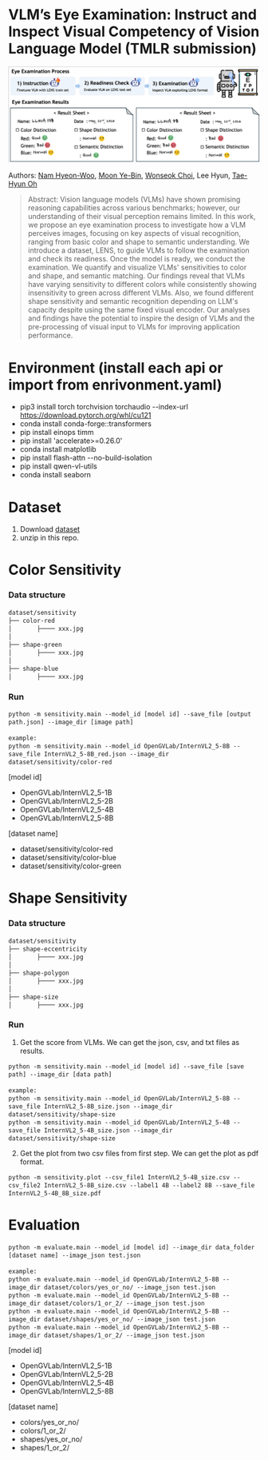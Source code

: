 # VLM’s Eye Examination: Instruct and Inspect Visual Competency of Vision Language Model (TMLR submission)

<img src="material/teaser.png">

Authors: [Nam Hyeon-Woo](https://sites.google.com/view/namhyeonwoo/), [Moon Ye-Bin](https://sites.google.com/g.postech.edu/moon-ye-bin), [Wonseok Choi](https://ami.postech.ac.kr/members/choi-wonseok), Lee Hyun, [Tae-Hyun Oh](https://ami.postech.ac.kr/)

> Abstract: Vision language models (VLMs) have shown promising reasoning capabilities across various benchmarks; however, our understanding of their visual perception remains limited. In this work, we propose an eye examination process to investigate how a VLM perceives images, focusing on key aspects of visual recognition, ranging from basic color and shape to semantic understanding. We introduce a dataset, LENS, to guide VLMs to follow the examination and check its readiness. Once the model is ready, we conduct the examination. We quantify and visualize VLMs' sensitivities to color and shape, and semantic matching. Our findings reveal that VLMs have varying sensitivity to different colors while consistently showing insensitivity to green across different VLMs. Also, we found different shape sensitivity and semantic recognition depending on LLM's capacity despite using the same fixed visual encoder. Our analyses and findings have the potential to inspire the design of VLMs and the pre-processing of visual input to VLMs for improving application performance.


# Environment (install each api or import from enrivonment.yaml)
- pip3 install torch torchvision torchaudio --index-url https://download.pytorch.org/whl/cu121
- conda install conda-forge::transformers
- pip install einops timm
- pip install 'accelerate>=0.26.0'
- conda install matplotlib
- pip install flash-attn --no-build-isolation
- pip install qwen-vl-utils
- conda install seaborn

# Dataset
1. Download [dataset](https://drive.google.com/file/d/1QkXsjoBBvYjrS9XiDq5LT34wLrrc6Zow/view?usp=sharing) 
2. unzip in this repo.

# Color Sensitivity
### Data structure
```
dataset/sensitivity
├── color-red
│       ├──── xxx.jpg
│
├── shape-green
│       ├──── xxx.jpg
│
├── shape-blue
│       ├──── xxx.jpg
```
### Run
```
python -m sensitivity.main --model_id [model id] --save_file [output path.json] --image_dir [image path]

example:
python -m sensitivity.main --model_id OpenGVLab/InternVL2_5-8B --save_file InternVL2_5-8B_red.json --image_dir dataset/sensitivity/color-red
```

[model id]
- OpenGVLab/InternVL2_5-1B
- OpenGVLab/InternVL2_5-2B
- OpenGVLab/InternVL2_5-4B
- OpenGVLab/InternVL2_5-8B

[dataset name]
- dataset/sensitivity/color-red
- dataset/sensitivity/color-blue
- dataset/sensitivity/color-green

# Shape Sensitivity
### Data structure
```
dataset/sensitivity
├── shape-eccentricity
│       ├──── xxx.jpg
│
├── shape-polygon
│       ├──── xxx.jpg
│
├── shape-size
│       ├──── xxx.jpg
```
### Run
1. Get the score from VLMs. We can get the json, csv, and txt files as results.
```
python -m sensitivity.main --model_id [model id] --save_file [save path] --image_dir [data path]

example:
python -m sensitivity.main --model_id OpenGVLab/InternVL2_5-8B --save_file InternVL2_5-8B_size.json --image_dir dataset/sensitivity/shape-size
python -m sensitivity.main --model_id OpenGVLab/InternVL2_5-4B --save_file InternVL2_5-4B_size.json --image_dir dataset/sensitivity/shape-size
```
2. Get the plot from two csv files from first step. We can get the plot as pdf format.
```
python -m sensitivity.plot --csv_file1 InternVL2_5-4B_size.csv --csv_file2 InternVL2_5-8B_size.csv --label1 4B --label2 8B --save_file InternVL2_5-4B_8B_size.pdf
```



# Evaluation
``` 
python -m evaluate.main --model_id [model id] --image_dir data_folder [dataset name] --image_json test.json

example:
python -m evaluate.main --model_id OpenGVLab/InternVL2_5-8B --image_dir dataset/colors/yes_or_no/ --image_json test.json
python -m evaluate.main --model_id OpenGVLab/InternVL2_5-8B --image_dir dataset/colors/1_or_2/ --image_json test.json
python -m evaluate.main --model_id OpenGVLab/InternVL2_5-8B --image_dir dataset/shapes/yes_or_no/ --image_json test.json
python -m evaluate.main --model_id OpenGVLab/InternVL2_5-8B --image_dir dataset/shapes/1_or_2/ --image_json test.json
```
[model id]
 - OpenGVLab/InternVL2_5-1B
 - OpenGVLab/InternVL2_5-2B
 - OpenGVLab/InternVL2_5-4B
 - OpenGVLab/InternVL2_5-8B

[dataset name]
 - colors/yes_or_no/
 - colors/1_or_2/
 - shapes/yes_or_no/
 - shapes/1_or_2/
